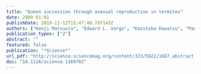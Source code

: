 ```yaml
---
title: "Queen succession through asexual reproduction in termites"
date: 2009-01-01
publishDate: 2019-11-12T15:47:40.707143Z
authors: ["Kenji Matsuura", "Edward L. Vargo", "Kazutaka Kawatsu", "Paul E. Labadie", "Hiroko Nakano", "Toshihisa Yashiro", "Kazuki Tsuji"]
publication_types: ["2"]
abstract: ""
featured: false
publication: "*Science*"
url_pdf: "http://science.sciencemag.org/content/323/5922/1687.abstract https://science.sciencemag.org/content/sci/323/5922/1687.full.pdf"
doi: "10.1126/science.1169702"
---
```


